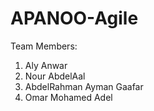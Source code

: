 # APANOO-Agile

Team Members: 

1) Aly Anwar
2) Nour AbdelAal
3) AbdelRahman Ayman Gaafar
4) Omar Mohamed Adel
